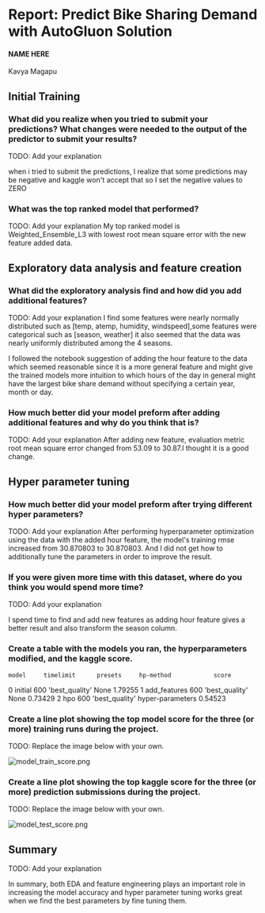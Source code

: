 # Report: Predict Bike Sharing Demand with AutoGluon Solution
#### NAME HERE
Kavya Magapu

## Initial Training
### What did you realize when you tried to submit your predictions? What changes were needed to the output of the predictor to submit your results?
TODO: Add your explanation

when i tried to submit the predictions, I realize that some predictions may be negative and kaggle won't accept that so I set the negative values to ZERO

### What was the top ranked model that performed?
TODO: Add your explanation
My top ranked model is Weighted_Ensemble_L3 with lowest root mean square error with the new feature added data. 

## Exploratory data analysis and feature creation
### What did the exploratory analysis find and how did you add additional features?
TODO: Add your explanation
I find some features were nearly normally distributed such as [temp, atemp, humidity, windspeed],some features were categorical such as [season, weather] it also seemed that the data was nearly uniformly distributed among the 4 seasons.

I followed the notebook suggestion of adding the hour feature to the data which seemed reasonable since it is a more general feature and might give the trained models more intuition to which hours of the day in general might have the largest bike share demand without specifying a certain year, month or day.

### How much better did your model preform after adding additional features and why do you think that is?
TODO: Add your explanation
After adding new feature, evaluation metric root mean square error changed from 53.09 to 30.87.I thought it is a good change.  

## Hyper parameter tuning
### How much better did your model preform after trying different hyper parameters?
TODO: Add your explanation
After performing hyperparameter optimization using the data with the added hour feature, the model's training rmse increased from 30.870803 to 30.870803. And I did not get how to additionally tune the parameters in order to improve the result.


### If you were given more time with this dataset, where do you think you would spend more time?
TODO: Add your explanation

I spend time to find and add new features as adding hour feature gives a better result and also transform the season column.

### Create a table with the models you ran, the hyperparameters modified, and the kaggle score.

    model     timelimit      presets     hp-method            score
0  initial        600       'best_quality'    None            1.79255
1  add_features   600       'best_quality'    None            0.73429
2  hpo            600       'best_quality' hyper-parameters   0.54523

### Create a line plot showing the top model score for the three (or more) training runs during the project.

TODO: Replace the image below with your own.

![model_train_score.png](nd009t-c1-intro-to-ml-project-starter/model_train_score.png)

### Create a line plot showing the top kaggle score for the three (or more) prediction submissions during the project.

TODO: Replace the image below with your own.

![model_test_score.png](nd009t-c1-intro-to-ml-project-starter/model_test_score.png)

## Summary
TODO: Add your explanation

In summary, both EDA and feature engineering plays an important role in increasing the model accuracy and hyper parameter tuning works great when we find the best parameters by fine tuning them.
